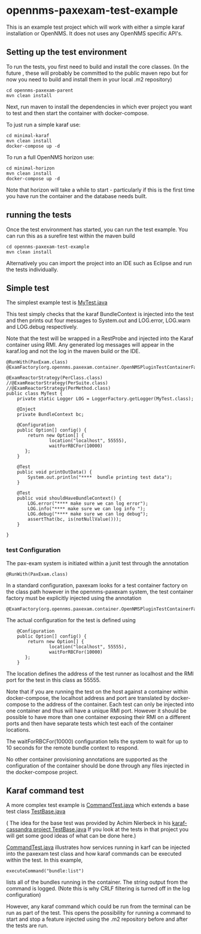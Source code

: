 # opennms-paxexam-test-example

This is an example test project which will work with either a simple karaf installation or OpenNMS. 
It does not uses any OpenNMS specific API's.

## Setting up the test environment

To run the tests, you first need to build and install the core classes. 
(In the future , these will probably be committed to the public maven repo but for now you need to build and install them in your local .m2 repository)

```
cd opennms-paxexam-parent
mvn clean install
```
Next, run maven to install the dependencies in which ever project you want to test and then start the container with docker-compose.

To just run a simple karaf use:

```
cd minimal-karaf
mvn clean install
docker-compose up -d
```

To run a full OpenNMS horizon use:

```
cd minimal-horizon
mvn clean install
docker-compose up -d
```
Note that horizon will take a while to start - particularly if this is the first time you have run the container and the database needs built. 


## running the tests

Once the test environment has started, you can run the test example.
You can run this as a surefire test within the maven build

```
cd opennms-paxexam-test-example
mvn clean install
```

Alternatively you can import the project into an IDE such as Eclipse and run the tests individually.

## Simple test

The simplest example test is [MyTest.java](../opennms-paxexam-test-example/src/test/java/org/opennms/integration/example/paxexamtest/simple/MyTest.java)

This test simply checks that the karaf BundleContext is injected into the test and then prints out four messages to System.out and LOG.error, LOG.warn and LOG.debug respectively. 

Note that the test will be wrapped in a RestProbe and injected into the Karaf container using RMI. 
Any generated log messages will appear in the karaf.log and not the log in the maven build or the IDE.

```
@RunWith(PaxExam.class)
@ExamFactory(org.opennms.paxexam.container.OpenNMSPluginTestContainerFactory.class)

@ExamReactorStrategy(PerClass.class)
//@ExamReactorStrategy(PerSuite.class)
//@ExamReactorStrategy(PerMethod.class)
public class MyTest {
    private static Logger LOG = LoggerFactory.getLogger(MyTest.class);

    @Inject
    private BundleContext bc;
    
    @Configuration
    public Option[] config() {
        return new Option[] {
                location("localhost", 55555),
                waitForRBCFor(10000)
       };
    }

    @Test
    public void printOutData() {
        System.out.println("****  bundle printing test data");
    }
    
    @Test
    public void shouldHaveBundleContext() {
        LOG.error("**** make sure we can log error");
        LOG.info("**** make sure we can log info ");
        LOG.debug("**** make sure we can log debug");
        assertThat(bc, is(notNullValue()));
    }

}
```
### test Configuration

The pax-exam system is initiated within a junit test through the annotation 

```
@RunWith(PaxExam.class)
```

In a standard configuration, paxexam looks for a test container factory on the class path however in the opennms-paxexam system, the test container factory must be explicitly injected using the annotation 

```
@ExamFactory(org.opennms.paxexam.container.OpenNMSPluginTestContainerFactory.class), 
```

The actual configuration for the test is defined using

```
    @Configuration
    public Option[] config() {
        return new Option[] {
                location("localhost", 55555),
                waitForRBCFor(10000)
       };
    }

```

The location defines the address of the test runner as localhost and the RMI port for the test in this class as 55555.

Note that if you are running the test on the host against a container within docker-compose, the localhost address and port are translated by docker-compose to the address of the container. 
Each test can only be injected into one container and thus will have a unique RMI port. 
However it should be possible to have more than one container exposing their RMI on a different ports and then have separate tests which test each of the container locations.

The waitForRBCFor(10000) configuration tells the system to wait for up to 10 seconds for the remote bundle context to respond. 

No other container provisioning annotations are supported as the configuration of the container should be done through any files injected in the docker-compose project. 

## Karaf command test

A more complex test example is [CommandTest.java](../opennms-paxexam-test-example/src/test/java/org/opennms/integration/example/paxexamtest/complex/CommandTest.java) which extends a base test class  [TestBase.java](../opennms-paxexam-test-example/src/test/java/org/opennms/integration/example/paxexamtest/complex/TestBase.java)

( The idea for the base test was provided by Achim Nierbeck in his [karaf-cassandra project TestBase.java]( https://github.com/ANierbeck/Karaf-Cassandra/blob/master/Karaf-Cassandra-ITest/src/test/java/de/nierbeck/cassandra/itest/TestBase.java) If you look at the tests in that project you will get some good ideas of what can be done here.)

[CommandTest.java](../opennms-paxexam-test-example/src/test/java/org/opennms/integration/example/paxexamtest/complex/CommandTest.java) illustrates how services running in karf can be injected into the paxexam test class and how karaf commands can be executed within the test.
In this example,

```
executeCommand("bundle:list")
```

lists all of the bundles running in the container. 
The string output from the command is logged. (Note this is why CRLF filtering is turned off in the log configuration)

However, any karaf command which could be run from the terminal can be run as part of the test. 
This opens the possibility for running a command to start and stop a feature injected using the .m2 repository before and after the tests are run.





